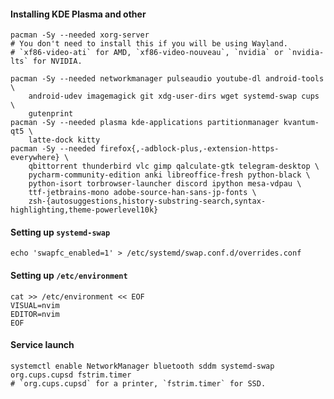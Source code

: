 #### Installing KDE Plasma and other
    pacman -Sy --needed xorg-server
    # You don't need to install this if you will be using Wayland.
    # `xf86-video-ati` for AMD, `xf86-video-nouveau`, `nvidia` or `nvidia-lts` for NVIDIA.

    pacman -Sy --needed networkmanager pulseaudio youtube-dl android-tools \
        android-udev imagemagick git xdg-user-dirs wget systemd-swap cups \
        gutenprint
    pacman -Sy --needed plasma kde-applications partitionmanager kvantum-qt5 \
        latte-dock kitty
    pacman -Sy --needed firefox{,-adblock-plus,-extension-https-everywhere} \
        qbittorrent thunderbird vlc gimp qalculate-gtk telegram-desktop \
        pycharm-community-edition anki libreoffice-fresh python-black \
        python-isort torbrowser-launcher discord ipython mesa-vdpau \
        ttf-jetbrains-mono adobe-source-han-sans-jp-fonts \
        zsh-{autosuggestions,history-substring-search,syntax-highlighting,theme-powerlevel10k}

#### Setting up `systemd-swap`
    echo 'swapfc_enabled=1' > /etc/systemd/swap.conf.d/overrides.conf

#### Setting up `/etc/environment`
    cat >> /etc/environment << EOF
    VISUAL=nvim
    EDITOR=nvim
    EOF

#### Service launch
    systemctl enable NetworkManager bluetooth sddm systemd-swap org.cups.cupsd fstrim.timer
    # `org.cups.cupsd` for a printer, `fstrim.timer` for SSD.
